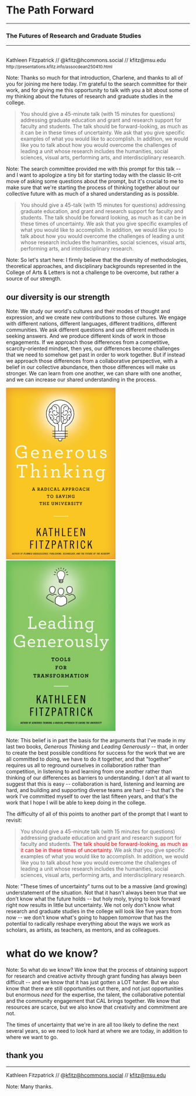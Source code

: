 # The Path Forward
---
### The Futures of Research and Graduate Studies
---
<br />
<smaller>Kathleen Fitzpatrick // @kfitz@hcommons.social // kfitz@msu.edu</smaller><br />
<small>http://presentations.kfitz.info/assocdean250410.html</small>

Note: Thanks so much for that introduction, Charlene, and thanks to all of you for joining me here today. I'm grateful to the search committee for their work, and for giving me this opportunity to talk with you a bit about some of my thinking about the futures of research and graduate studies in the college. 


> You should give a 45-minute talk (with 15 minutes for questions) addressing graduate education and grant and research support for faculty and students. The talk should be forward-looking, as much as it can be in these times of uncertainty. We ask that you give specific examples of what you would like to accomplish. In addition, we would like you to talk about how you would overcome the challenges of leading a unit whose research includes the humanities, social sciences, visual arts, performing arts, and interdisciplinary research.

Note: The search committee provided me with this prompt for this talk -- and I want to apologize a tiny bit for starting today with the classic lit-crit move of asking some questions about the prompt, but it's crucial to me to make sure that we're starting the process of thinking together about our collective future with as much of a shared understanding as is possible.


> You should give a 45-talk (with 15 minutes for questions) addressing graduate education, and grant and research support for faculty and students. The talk should be forward looking, as much as it can be in these times of uncertainty. We ask that you give specific examples of what you would like to accomplish. In addition, we would like you to talk about <span style="highlight">how you would overcome the challenges of leading a unit whose research includes the humanities, social sciences, visual arts, performing arts, and interdisciplinary research</span>.

Note: So let's start here: I firmly believe that the diversity of methodologies, theoretical approaches, and disciplinary backgrounds represented in the College of Arts & Letters is not a challenge to be overcome, but rather a source of our strength. 


## our <span style="highlight">diversity</span> is our <span style="highlight">strength</span>

Note: We study our world's cultures and their modes of thought and expression, and we create new contributions to those cultures. We engage with different nations, different languages, different traditions, different communities. We ask different questions and use different methods in seeking answers. And we produce different kinds of work in those engagements. If we approach those differences from a competitive, scarcity-oriented mindset, then yes, our differences become challenges that we need to somehow get past in order to work together. But if instead we approach those differences from a collaborative perspective, with a belief in our collective abundance, then those differences will make us stronger. We can learn from one another, we can share with one another, and we can increase our shared understanding in the process.


<section>
    <img width="300" src="images/gtcover.png">
    <img width="300" src="images/lgcover.jpg">
</section>

Note: This belief is in part the basis for the arguments that I've made in my last two books, *Generous Thinking* and *Leading Generously* -- that, in order to create the best possible conditions for success for the work that we are all committed to doing, we have to do it together, and that "together" requires us all to reground ourselves in collaboration rather than competition, in listening to and learning from one another rather than thinking of our differences as barriers to understanding. I don't at all want to suggest that this is easy -- collaboration is hard, listening and learning are hard, and building and supporting diverse teams are hard -- but that's the work I've committed myself to over the last fifteen years, and that's the work that I hope I will be able to keep doing in the college.

The difficulty of all of this points to another part of the prompt that I want to revisit:


> You should give a 45-minute talk (with 15 minutes for questions) addressing graduate education and grant and research support for faculty and students. <span style="color:red">The talk should be forward-looking, as much as it can be in these times of uncertainty.</span> We ask that you give specific examples of what you would like to accomplish. In addition, we would like you to talk about how you would overcome the challenges of leading a unit whose research includes the humanities, social sciences, visual arts, performing arts, and interdisciplinary research.

Note: "These times of uncertainty" turns out to be a massive (and growing) understatement of the situation. Not that it hasn't always been true that we don't know what the future holds -- but holy moly, trying to look forward right now results in little but uncertainty. We not only don't know what research and graduate studies in the college will look like five years from now -- we don't know what's going to happen *tomorrow* that has the potential to radically reshape everything about the ways we work as scholars, as artists, as teachers, as mentors, and as colleagues.


# what do we know?

Note: So what do we know? We know that the process of obtaining support for research and creative activity through grant funding has always been difficult -- and we know that it has just gotten a LOT harder. But we also know that there are still opportunities out there, and not just opportunities but enormous *need* for the expertise, the talent, the collaborative potential and the community engagement that CAL brings together. We know that resources are scarce, but we also know that creativity and commitment are not.


The times of uncertainty that we're in are all too likely to define the next several years, so we need to look hard at where we are today, in addition to where we want to go.



## thank you
---
<smaller>Kathleen Fitzpatrick // @kfitz@hcommons.social // kfitz@msu.edu</smaller>

Note: Many thanks.
